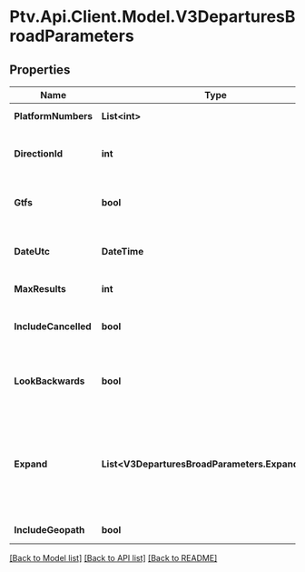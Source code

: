 # Ptv.Api.Client.Model.V3DeparturesBroadParameters

## Properties

Name | Type | Description | Notes
------------ | ------------- | ------------- | -------------
**PlatformNumbers** | **List&lt;int&gt;** | Filter by platform number at stop | [optional] 
**DirectionId** | **int** | Filter by identifier of direction of travel; values returned by Directions API - /v3/directions/route/{route_id} | [optional] 
**Gtfs** | **bool** | Indicates that stop_id parameter will accept \&quot;GTFS stop_id\&quot; data | [optional] 
**DateUtc** | **DateTime** | Filter by the date and time of the request (ISO 8601 UTC format) (default &#x3D; current date and time) | [optional] 
**MaxResults** | **int** | Maximum number of results returned | [optional] 
**IncludeCancelled** | **bool** | Indicates if cancelled services (if they exist) are returned (default &#x3D; false) - metropolitan train only | [optional] 
**LookBackwards** | **bool** | Indicates if filtering runs (and their departures) to those that arrive at destination before date_utc (default &#x3D; false). Requires max_results &amp;gt; 0. | [optional] 
**Expand** | **List&lt;V3DeparturesBroadParameters.ExpandEnum&gt;** | List of objects to be returned in full (i.e. expanded) - options include: All, Stop, Route, Run, Direction, Disruption, VehiclePosition, VehicleDescriptor or None.  Run must be expanded to receive VehiclePosition and VehicleDescriptor information. | [optional] 
**IncludeGeopath** | **bool** | Indicates if the route geopath should be returned | [optional] 

[[Back to Model list]](../README.md#documentation-for-models) [[Back to API list]](../README.md#documentation-for-api-endpoints) [[Back to README]](../README.md)

